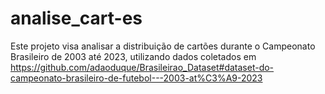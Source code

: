 # analise_cart-es
Este projeto visa analisar a distribuição de cartões durante o Campeonato Brasileiro de 2003 até 2023, utilizando dados coletados em https://github.com/adaoduque/Brasileirao_Dataset#dataset-do-campeonato-brasileiro-de-futebol---2003-at%C3%A9-2023
